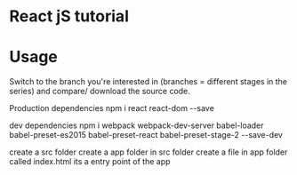# React jS tutorial


# Usage
Switch to the branch you're interested in (branches = different stages in the series) and compare/ download the source code.

Production dependencies
npm i react react-dom --save

dev dependencies
npm i webpack webpack-dev-server babel-loader babel-preset-es2015 babel-preset-react babel-preset-stage-2 --save-dev

create a src folder
create a app folder in src folder
create a file in app folder called index.html its a entry point of the app
